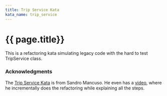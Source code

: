 ```yaml
---
title: Trip Service Kata
kata_name: trip_service
---
```


# {{ page.title}}

This is a refactoring kata simulating legacy code with the hard to test TripService class.

### Acknowledgments
The [Trip Service Kata](https://github.com/sandromancuso/trip-service-kata) is from Sandro Mancuso. He even has a [video](https://www.youtube.com/watch?v=_NnElPO5BU0),
where he incrementally does the refactoring while explaining all the steps.
